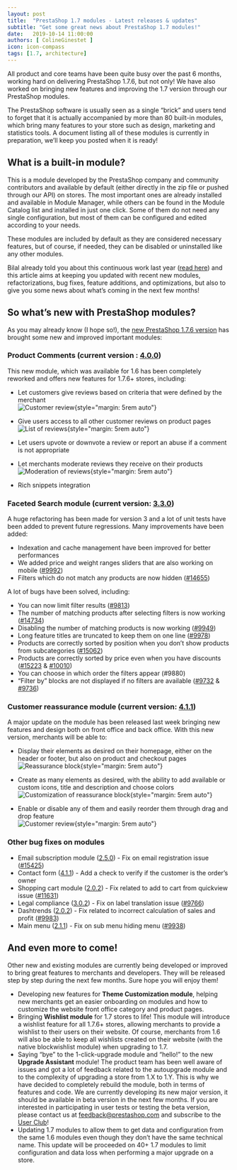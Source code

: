 ```yaml
---
layout: post
title:  "PrestaShop 1.7 modules - Latest releases & updates"
subtitle: "Get some great news about PrestaShop 1.7 modules!"
date:   2019-10-14 11:00:00
authors: [ ColineGinestet ]
icon: icon-compass
tags: [1.7, architecture]
---
```


All product and core teams have been quite busy over the past 6 months, working hard on delivering PrestaShop 1.7.6, but not only! We have also worked on bringing new features and improving the 1.7 version through our PrestaShop modules. 

The PrestaShop software is usually seen as a single “brick” and users tend to forget that it is actually accompanied by more than 80 built-in modules, which bring many features to your store such as design, marketing and statistics tools. A document listing all of these modules is currently in preparation, we’ll keep you posted when it is ready!


## What is a built-in module? 

This is a module developed by the PrestaShop company and community contributors and available by default (either directly in the zip file or pushed through our API) on stores. The most important ones are already installed and available in Module Manager, while others can be found in the Module Catalog list and installed in just one click. Some of them do not need any single configuration, but most of them can be configured and edited according to your needs.

These modules are included by default as they are considered necessary features, but of course, if needed, they can be disabled or uninstalled like any other modules.

Bilal already told you about this continuous work last year ([read here](http://build.prestashop.com/news/native-modules-and-smart-menu)) and this article aims at keeping you updated with recent new modules, refactorizations, bug fixes, feature additions, and optimizations, but also to give you some news about what’s coming in the next few months!


## So what’s new with PrestaShop modules? 

As you may already know (I hope so!), the [new PrestaShop 1.7.6 version](http://build.prestashop.com/news/prestashop-1-7-6-0-available/) has brought some new and improved important modules: 


### Product Comments (current version : [4.0.0]( https://github.com/PrestaShop/productcomments/releases/tag/v4.0.0))

This new module, which was available for 1.6 has been completely reworked and offers new features for 1.7.6+ stores, including:

- Let customers give reviews based on criteria that were defined by the merchant  
![Customer review](/assets/images/2019/10/module-news-image4.png){style="margin: 5rem auto"}

- Give users access to all other customer reviews on product pages  
![List of reviews](/assets/images/2019/10/module-news-image5.png){style="margin: 5rem auto"}

- Let users upvote or downvote a review or report an abuse if a comment is not appropriate
- Let merchants moderate reviews they receive on their products  
![Moderation of reviews](/assets/images/2019/10/module-news-image2.png){style="margin: 5rem auto"}

- Rich snippets integration


### Faceted Search module (current version: [3.3.0](https://github.com/PrestaShop/ps_facetedsearch/releases/tag/v3.3.0))

A huge refactoring has been made for version 3 and a lot of unit tests have been added to prevent future regressions. Many improvements have been added:  

- Indexation and cache management have been improved for better performances
- We added price and weight ranges sliders that are also working on mobile ([#9992](https://github.com/PrestaShop/PrestaShop/issues/9992))
- Filters which do not match any products are now hidden ([#14655](https://github.com/PrestaShop/PrestaShop/issues/14655))

A lot of bugs have been solved, including:

- You can now limit filter results ([#9813](https://github.com/PrestaShop/PrestaShop/issues/9813))
- The number of matching products after selecting filters is now working ([#14734](https://github.com/PrestaShop/PrestaShop/issues/14734))
- Disabling the number of matching products is now working ([#9949](https://github.com/PrestaShop/PrestaShop/issues/9949))
- Long feature titles are truncated to keep them on one line ([#9978](https://github.com/PrestaShop/PrestaShop/issues/9978))
- Products are correctly sorted by position when you don’t show products from subcategories ([#15062](https://github.com/PrestaShop/PrestaShop/issues/15062))
- Products are correctly sorted by price even when you have discounts ([#15223](https://github.com/PrestaShop/PrestaShop/issues/15223) & [#10010](https://github.com/PrestaShop/PrestaShop/issues/10010))
- You can choose in which order the filters appear (#9880)
- “Filter by” blocks are not displayed if no filters are available ([#9732](https://github.com/PrestaShop/PrestaShop/issues/9732) & [#9736](https://github.com/PrestaShop/PrestaShop/issues/9736))

### Customer reassurance module (current version: [4.1.1](https://github.com/PrestaShop/blockreassurance/releases/tag/v4.1.1))

A major update on the module has been released last week bringing new features and design both on front office and back office. With this new version, merchants will be able to: 

- Display their elements as desired on their homepage, either on the header or footer, but also on product and checkout pages  
![Reassurance block](/assets/images/2019/10/module-news-image6.png){style="margin: 5rem auto"}

- Create as many elements as desired, with the ability to add available or custom icons, title and description and choose colors  
![Customization of reassurance block](/assets/images/2019/10/module-news-image3.png){style="margin: 5rem auto"}

- Enable or disable any of them and easily reorder them through drag and drop feature  
![Customer review](/assets/images/2019/10/module-news-image1.png){style="margin: 5rem auto"}


### Other bug fixes on modules 

- Email subscription module ([2.5.0](https://github.com/PrestaShop/ps_emailsubscription/releases/tag/v2.5.0)) - Fix on email registration issue ([#15425](https://github.com/PrestaShop/PrestaShop/issues/15425))
- Contact form ([4.1.1](https://github.com/PrestaShop/contactform/releases/tag/v4.1.1)) - Add a check to verify if the customer is the order’s owner
- Shopping cart module ([2.0.2](https://github.com/PrestaShop/ps_shoppingcart/releases/tag/v2.0.2)) - Fix related to add to cart from quickview issue ([#11631](https://github.com/PrestaShop/PrestaShop/issues/11631))
- Legal compliance ([3.0.2](https://github.com/PrestaShop/ps_legalcompliance/releases/tag/v3.0.2)) - Fix on label translation issue ([#9766](https://github.com/PrestaShop/PrestaShop/issues/9766))
- Dashtrends ([2.0.2](https://github.com/PrestaShop/dashtrends/releases/tag/v2.0.2)) - Fix related to incorrect calculation of sales and profit ([#9983](https://github.com/PrestaShop/PrestaShop/issues/9983))
- Main menu ([2.1.1](https://github.com/PrestaShop/ps_mainmenu/releases/tag/v2.1.1)) - Fix on sub menu hiding menu ([#9938](https://github.com/PrestaShop/PrestaShop/issues/9938))


## And even more to come!

Other new and existing modules are currently being developed or improved to bring great features to merchants and developers. They will be released step by step during the next few months. Sure hope you will enjoy them! 

- Developing new features for **Theme Customization module**, helping new merchants get an easier onboarding on modules and how to customize the website front office category and product pages.
- Bringing **Wishlist module** for 1.7 stores to life! This module will introduce a wishlist feature for all 1.7.6+ stores, allowing merchants to provide a wishlist to their users on their website. Of course, merchants from 1.6 will also be able to keep all wishlists created on their website (with the native blockwishlist module) when upgrading to 1.7.
- Saying “bye” to the 1-click-upgrade module and “hello!” to the new **Upgrade Assistant** module! The product team has been well aware of issues and got a lot of feedback related to the autoupgrade module and to the complexity of upgrading a store from 1.X to 1.Y. This is why we have decided to completely rebuild the module, both in terms of features and code. We are currently developing its new major version, it should be available in beta version in the next few months. If you are interested in participating in user tests or testing the beta version, please contact us at [feedback@prestashop.com](mailto:feedback@prestashop.com) and subscribe to the [User Club](https://www.prestashop.com/en/club)!
- Updating 1.7 modules to allow them to get data and configuration from the same 1.6 modules even though they don’t have the same technical name. This update will be proceeded on 40+ 1.7 modules to limit configuration and data loss when performing a major upgrade on a store.  

